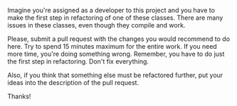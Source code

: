 Imagine you're assigned as a developer to this project and you have to make the first step in refactoring of one of these classes. There are many issues in these classes, even though they compile and work.

Please, submit a pull request with the changes you would recommend to do here. Try to spend 15 minutes maximum for the entire work. If you need more time, you're doing something wrong. Remember, you have to do just the first step in refactoring. Don't fix everything.

Also, if you think that something else must be refactored further, put your ideas into the description of the pull request.

Thanks!
